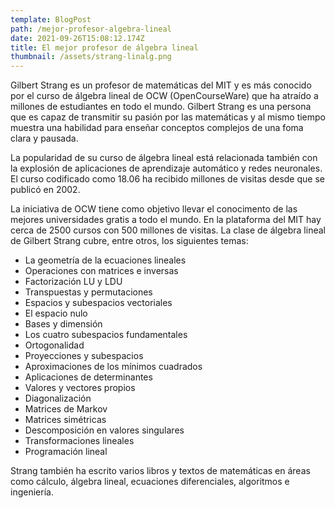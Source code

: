 ```yaml
---
template: BlogPost
path: /mejor-profesor-algebra-lineal
date: 2021-09-26T15:08:12.174Z
title: El mejor profesor de álgebra lineal
thumbnail: /assets/strang-linalg.png
---
```


Gilbert Strang es un profesor de matemáticas del MIT y es más conocido por el curso de álgebra lineal de OCW (OpenCourseWare) que ha atraído a millones de estudiantes en todo el mundo. Gilbert Strang es una persona que es capaz de transmitir su pasión por las matemáticas y al mismo tiempo muestra una habilidad para enseñar conceptos complejos de una foma clara y pausada.

La popularidad de su curso de álgebra lineal está relacionada también con la explosión de aplicaciones de aprendizaje automático y redes neuronales. El curso codificado como 18.06 ha recibido millones de visitas desde que se publicó en 2002.

La iniciativa de OCW tiene como objetivo llevar el conocimento de las mejores universidades gratis a todo el mundo. En la plataforma del MIT hay cerca de 2500 cursos con 500 millones de visitas. La clase de álgebra lineal de Gilbert Strang cubre, entre otros, los siguientes temas:

* La geometría de la ecuaciones lineales
* Operaciones con matrices e inversas
* Factorización LU y LDU
* Transpuestas y permutaciones
* Espacios y subespacios vectoriales
* El espacio nulo
* Bases y dimensión
* Los cuatro subespacios fundamentales
* Ortogonalidad
* Proyecciones y subespacios
* Aproximaciones de los mínimos cuadrados
* Aplicaciones de determinantes
* Valores y vectores propios
* Diagonalización
* Matrices de Markov
* Matrices simétricas
* Descomposición en valores singulares
* Transformaciones lineales
* Programación lineal

Strang también ha escrito varios libros y textos de matemáticas en áreas como cálculo, álgebra lineal, ecuaciones diferenciales, algoritmos e ingeniería.